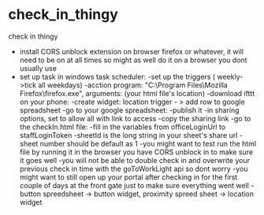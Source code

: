 # check_in_thingy
check in thingy
- install CORS unblock extension on browser firefox or whatever, it will need to be on at all times so might as well do it on a browser you dont usually use
- set up task in windows task scheduler:
-set up the triggers ( weekly->tick all weekdays)
-acction program: "C:\Program Files\Mozilla Firefox\firefox.exe", arguments: (your html file's location)
-download ifttt on your phone:
-create widget: location trigger - > add row to google spreadsheet
-go to your google spreadsheet:
-publish it
-in sharing options, set to allow all with link to access
-copy the sharing link
-go to the checkIn.html file:
-fill in the variables from officeLoginUrl to staffLoginToken
-sheetId is the long string in your sheet's share url
-sheet number should be default as 1
-you might want to test run the html file by running it in the browser you have CORS unblock in to make sure it goes well
-you will not be able to double check in and overwrite your previous check in time with the goToWorkLight api so dont worry
-you might want to still open up your portal after checking in for the first couple of days at the front gate just to make sure everything went well
-button spreedsheet -> button widget, proximity spreed sheet -> location widget
